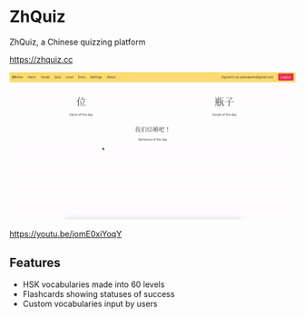 # ZhQuiz

ZhQuiz, a Chinese quizzing platform

<https://zhquiz.cc>

![Preview GIF](/docs/preview.gif)

<https://youtu.be/iomE0xiYoqY>

## Features

- HSK vocabularies made into 60 levels
- Flashcards showing statuses of success
- Custom vocabularies input by users
